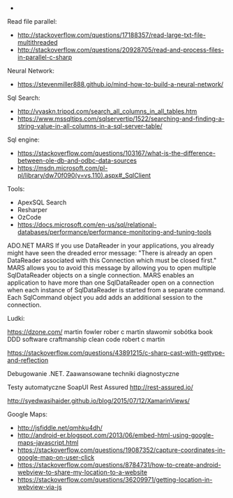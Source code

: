  -




Read file parallel:
- http://stackoverflow.com/questions/17188357/read-large-txt-file-multithreaded
- http://stackoverflow.com/questions/20928705/read-and-process-files-in-parallel-c-sharp

Neural Network:
- https://stevenmiller888.github.io/mind-how-to-build-a-neural-network/

Sql Search:
- http://vyaskn.tripod.com/search_all_columns_in_all_tables.htm
- https://www.mssqltips.com/sqlservertip/1522/searching-and-finding-a-string-value-in-all-columns-in-a-sql-server-table/

Sql engine:
- https://stackoverflow.com/questions/103167/what-is-the-difference-between-ole-db-and-odbc-data-sources
- https://msdn.microsoft.com/pl-pl/library/dw70f090(v=vs.110).aspx#_SqlClient

Tools:
- ApexSQL Search
- Resharper
- OzCode
- https://docs.microsoft.com/en-us/sql/relational-databases/performance/performance-monitoring-and-tuning-tools


ADO.NET MARS
If you use DataReader in your applications, you already might have seen the dreaded error message: "There is already an open DataReader associated with this Connection which must be closed first." MARS allows you to avoid this message by allowing you to open multiple SqlDataReader objects on a single connection. MARS enables an application to have more than one SqlDataReader open on a connection when each instance of SqlDataReader is started from a separate command. Each SqlCommand object you add adds an additional session to the connection.

Ludki:

https://dzone.com/
martin fowler
rober c martin
sławomir sobótka
book DDD
software craftmanship
clean code robert c martin


https://stackoverflow.com/questions/43891215/c-sharp-cast-with-gettype-and-reflection

Debugowanie .NET. Zaawansowane techniki diagnostyczne

Testy automatyczne
SoapUI
Rest Assured http://rest-assured.io/


http://syedwasihaider.github.io/blog/2015/07/12/XamarinViews/


Google Maps:
- http://jsfiddle.net/qmhku4dh/
- http://android-er.blogspot.com/2013/06/embed-html-using-google-maps-javascript.html
- https://stackoverflow.com/questions/19087352/capture-coordinates-in-google-map-on-user-click
- https://stackoverflow.com/questions/8784731/how-to-create-android-webview-to-share-my-location-to-a-website
- https://stackoverflow.com/questions/36209971/getting-location-in-webview-via-js

